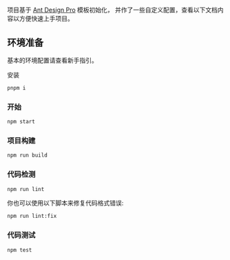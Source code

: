 # <!-- name -->

项目基于 [Ant Design Pro](https://pro.ant.design) 模板初始化， 并作了一些自定义配置，查看以下文档内容以方便快速上手项目。

## 环境准备

基本的环境配置请查看新手指引。

安装

```bash
pnpm i
```

### 开始

```bash
npm start
```

### 项目构建

```bash
npm run build
```

### 代码检测

```bash
npm run lint
```

你也可以使用以下脚本来修复代码格式错误:

```bash
npm run lint:fix
```

### 代码测试

```bash
npm test
```
